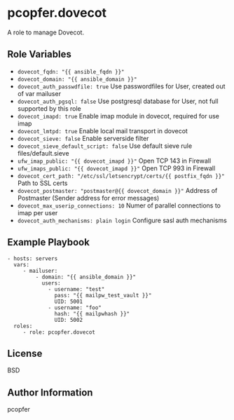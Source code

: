 pcopfer.dovecot
==============

A role to manage Dovecot.

Role Variables
--------------

- ``dovecot_fqdn: "{{ ansible_fqdn }}"``
- ``dovecot_domain: "{{ ansible_domain }}"``
- ``dovecot_auth_passwdfile: true`` Use passwordfiles for User, created out of var mailuser
- ``dovecot_auth_pgsql: false`` Use postgresql database for User, not full supported by this role
- ``dovecot_imapd: true`` Enable imap module in dovecot, required for use imap
- ``dovecot_lmtpd: true`` Enable local mail transport in dovecot
- ``dovecot_sieve: false`` Enable serverside filter
- ``dovecot_sieve_default_script: false`` Use default sieve rule files/default.sieve
- ``ufw_imap_public: "{{ dovecot_imapd }}"`` Open TCP 143 in Firewall
- ``ufw_imaps_public: "{{ dovecot_imapd }}"`` Open TCP 993 in Firewall
- ``dovecot_cert_path: "/etc/ssl/letsencrypt/certs/{{ postfix_fqdn }}"`` Path to SSL certs
- ``dovecot_postmaster: "postmaster@{{ dovecot_domain }}"`` Address of Postmaster (Sender address for error messages)
- ``dovecot_max_userip_connections: 10`` Numer of parallel connections to imap per user
- ``dovecot_auth_mechanisms: plain login`` Configure sasl auth mechanisms 

Example Playbook
----------------

    - hosts: servers
      vars:
         - mailuser:
             - domain: "{{ ansible_domain }}"
               users:
                 - username: "test"
                   pass: "{{ mailpw_test_vault }}"
                   UID: 5001
                 - username: "foo"
                   hash: "{{ mailpwhash }}"
                   UID: 5002
      roles:
         - role: pcopfer.dovecot

License
-------

BSD

Author Information
------------------

pcopfer <christian-platz at pcopfer.de>
